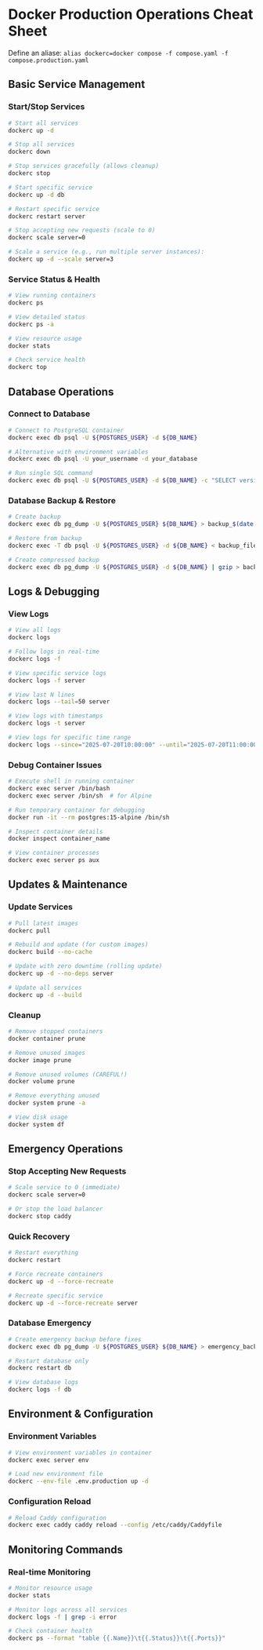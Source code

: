 # Docker Production Operations Cheat Sheet

Define an aliase: `alias dockerc=docker compose -f compose.yaml -f compose.production.yaml`

## Basic Service Management

### Start/Stop Services
```bash
# Start all services
dockerc up -d

# Stop all services
dockerc down

# Stop services gracefully (allows cleanup)
dockerc stop

# Start specific service
dockerc up -d db

# Restart specific service
dockerc restart server

# Stop accepting new requests (scale to 0)
dockerc scale server=0

# Scale a service (e.g., run multiple server instances):
dockerc up -d --scale server=3

```

### Service Status & Health
```bash
# View running containers
dockerc ps

# View detailed status
dockerc ps -a

# View resource usage
docker stats

# Check service health
dockerc top
```

## Database Operations

### Connect to Database
```bash
# Connect to PostgreSQL container
dockerc exec db psql -U ${POSTGRES_USER} -d ${DB_NAME}

# Alternative with environment variables
dockerc exec db psql -U your_username -d your_database

# Run single SQL command
dockerc exec db psql -U ${POSTGRES_USER} -d ${DB_NAME} -c "SELECT version();"
```

### Database Backup & Restore
```bash
# Create backup
dockerc exec db pg_dump -U ${POSTGRES_USER} ${DB_NAME} > backup_$(date +%Y%m%d_%H%M%S).sql

# Restore from backup
dockerc exec -T db psql -U ${POSTGRES_USER} -d ${DB_NAME} < backup_file.sql

# Create compressed backup
dockerc exec db pg_dump -U ${POSTGRES_USER} -d ${DB_NAME} | gzip > backup_$(date +%Y%m%d_%H%M%S).sql.gz
```

## Logs & Debugging

### View Logs
```bash
# View all logs
dockerc logs

# Follow logs in real-time
dockerc logs -f

# View specific service logs
dockerc logs -f server

# View last N lines
dockerc logs --tail=50 server

# View logs with timestamps
dockerc logs -t server

# View logs for specific time range
dockerc logs --since="2025-07-20T10:00:00" --until="2025-07-20T11:00:00"
```

### Debug Container Issues
```bash
# Execute shell in running container
dockerc exec server /bin/bash
dockerc exec server /bin/sh  # for Alpine

# Run temporary container for debugging
docker run -it --rm postgres:15-alpine /bin/sh

# Inspect container details
docker inspect container_name

# View container processes
dockerc exec server ps aux
```

## Updates & Maintenance

### Update Services
```bash
# Pull latest images
dockerc pull

# Rebuild and update (for custom images)
dockerc build --no-cache

# Update with zero downtime (rolling update)
dockerc up -d --no-deps server

# Update all services
dockerc up -d --build
```

### Cleanup
```bash
# Remove stopped containers
docker container prune

# Remove unused images
docker image prune

# Remove unused volumes (CAREFUL!)
docker volume prune

# Remove everything unused
docker system prune -a

# View disk usage
docker system df
```

## Emergency Operations

### Stop Accepting New Requests
```bash
# Scale service to 0 (immediate)
dockerc scale server=0

# Or stop the load balancer
dockerc stop caddy
```

### Quick Recovery
```bash
# Restart everything
dockerc restart

# Force recreate containers
dockerc up -d --force-recreate

# Recreate specific service
dockerc up -d --force-recreate server
```

### Database Emergency
```bash
# Create emergency backup before fixes
dockerc exec db pg_dump -U ${POSTGRES_USER} ${DB_NAME} > emergency_backup_$(date +%Y%m%d_%H%M%S).sql

# Restart database only
dockerc restart db

# View database logs
dockerc logs -f db
```

## Environment & Configuration

### Environment Variables
```bash
# View environment variables in container
dockerc exec server env

# Load new environment file
dockerc --env-file .env.production up -d
```

### Configuration Reload
```bash
# Reload Caddy configuration
dockerc exec caddy caddy reload --config /etc/caddy/Caddyfile
```

## Monitoring Commands

### Real-time Monitoring
```bash
# Monitor resource usage
docker stats

# Monitor logs across all services
dockerc logs -f | grep -i error

# Check container health
dockerc ps --format "table {{.Name}}\t{{.Status}}\t{{.Ports}}"
```